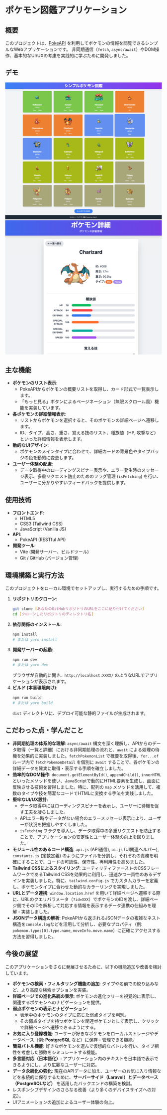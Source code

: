 # ポケモン図鑑アプリケーション

## 概要

このプロジェクトは、[PokeAPI](https://pokeapi.co/) を利用してポケモンの情報を閲覧できるシンプルなWebアプリケーションです。
非同期通信（`fetch`, `async/await`）やDOM操作、基本的なUI/UXの考慮を実践的に学ぶために開発しました。

## デモ

![ポケモン一覧画面](images/pokemon-index.png)
![ポケモン詳細画面](images/pokemon-detail.png)

## 主な機能

* **ポケモンのリスト表示**:
    * PokeAPIからポケモンの概要リストを取得し、カード形式で一覧表示します。
    * 「もっと見る」ボタンによるページネーション（無限スクロール風）機能を実装しています。
* **各ポケモンの詳細情報表示**:
    * リストからポケモンを選択すると、そのポケモンの詳細ページへ遷移します。
    * ID、タイプ、高さ、重さ、覚える技のリスト、種族値（HP, 攻撃など）といった詳細情報を表示します。
* **動的なUIデザイン**:
    * ポケモンのメインタイプに合わせて、詳細カードの背景色やタイプバッジの色を動的に変更します。
* **ユーザー体験の配慮**:
    * データ取得中のローディングスピナー表示や、エラー発生時のメッセージ表示、多重リクエスト防止のためのフラグ管理 (`isFetching`) を行い、ユーザーに分かりやすいフィードバックを提供します。

## 使用技術

* **フロントエンド**:
    * HTML5
    * CSS3 (Tailwind CSS)
    * JavaScript (Vanilla JS)
* **API**:
    * PokeAPI (RESTful API)
* **開発ツール**:
    * Vite (開発サーバー、ビルドツール)
    * Git / GitHub (バージョン管理)

## 環境構築と実行方法

このプロジェクトをローカル環境でセットアップし、実行するための手順です。

1.  **リポジトリのクローン**:
    ```bash
    git clone [あなたのGitHubリポジトリのURLをここに貼り付けてください]
    cd [クローンしたリポジトリのディレクトリ名]
    ```
2.  **依存関係のインストール**:
    ```bash
    npm install
    # または yarn install
    ```
3.  **開発サーバーの起動**:
    ```bash
    npm run dev
    # または yarn dev
    ```
    ブラウザが自動的に開き、`http://localhost:XXXX/` のようなURLでアプリケーションが表示されます。
4.  **ビルド (本番環境向け)**:
    ```bash
    npm run build
    # または yarn build
    ```
    `dist` ディレクトリに、デプロイ可能な静的ファイルが生成されます。

## こだわった点・学んだこと

* **非同期処理の体系的な理解**: `async/await` 構文を深く理解し、APIからのデータ取得（一覧と詳細）における非同期処理の流れと、`await` による処理の待機を効果的に実装しました。`fetchPokemonList` で概要を取得後、`for...of` ループ内で `fetchPokemonDetail` を個別に `await` することで、各ポケモンの詳細データを確実に取得・表示する手順を確立しました。
* **効率的なDOM操作**: `document.getElementById()`, `appendChild()`, `innerHTML` といったメソッドを使い、JavaScriptで動的にHTML要素を生成し、画面に反映させる技術を習得しました。特に、配列の `map` メソッドを活用して、複数のタイプや技を簡潔なコードでHTMLに変換する手法を実践しました。
* **堅牢なUI/UX設計**:
    * データ取得中にはローディングスピナーを表示し、ユーザーに待機を促す工夫を凝らしました。
    * APIエラー時やデータがない場合のエラーメッセージ表示により、ユーザーが状況を把握しやすくしました。
    * `isFetching` フラグを導入し、データ取得中の多重リクエストを防止することで、アプリケーションの安定性とユーザー体験の向上を図りました。
* **モジュール性のあるコード構造**: `api.js` (API通信), `ui.js` (UI関連ヘルパー), `constants.js` (定数定義) のようにファイルを分割し、それぞれの責務を明確にすることで、コードの可読性、保守性、再利用性を高めました。
* **Tailwind CSSによるスタイリング**: ユーティリティファーストのCSSフレームワークであるTailwind CSSを効果的に利用し、迅速かつ一貫性のあるデザインを実装しました。特に、`tailwind.config.js` でカスタムカラーを定義し、ポケモンタイプに合わせた動的なカラーリングを実現しました。
* **URLとデータ連携**: `window.location.href` を用いて詳細ページへ遷移する際に、URLのクエリパラメータ（`?id=XXX`）でポケモンのIDを渡し、詳細ページ側でそのIDを解析して対応する情報を表示するデータ連携の仕組みを理解・実装しました。
* **JSONデータ構造の解析**: PokeAPIから返されるJSONデータの複雑なネスト構造を`console.log`などを活用して分析し、必要なプロパティ（例: `pokemon.types[0].type.name`, `moveInfo.move.name`）に正確にアクセスする方法を習得しました。

## 今後の展望
このアプリケーションをさらに発展させるために、以下の機能追加や改善を検討しています。

* **ポケモンの検索・フィルタリング機能の追加**: タイプや名前での絞り込みなど、より高度な検索オプションを実装。
* **詳細ページでの進化系統の表示**: ポケモンの進化ツリーを視覚的に表示し、関連するポケモンへのナビゲーションを提供。
* **弱点ポケモンの表示とナビゲーション**:
    * 表示中のポケモンのタイプに応じた弱点タイプを判別。
    * その弱点タイプを持つポケモンを関連ポケモンとして表示し、クリックで詳細ページへ遷移できるようにする。
* **お気に入り登録機能**: ユーザーが好きなポケモンをローカルストレージやデータベース（例: **PostgreSQL** など）に保存・管理できる機能。
* **簡易バトル機能**: 好きなポケモンを選んで仮想的なバトルを行い、タイプ相性を考慮した勝敗をシミュレートする機能。
* **多言語対応（日本語化）**: アプリケーション内のテキストを日本語で表示できるようにし、より広範なユーザーに対応。
* **データ永続化の強化**: 現在のAPIデータに加え、ユーザーのお気に入り情報などを永続的に保存するために、**サーバーサイド（Laravel）とデータベース（PostgreSQLなど）** を活用したバックエンドの構築を検討。
* レスポンシブデザインのさらなる改善（より多くのデバイスサイズへの対応）。
* UIアニメーションの追加によるユーザー体験の向上。

---